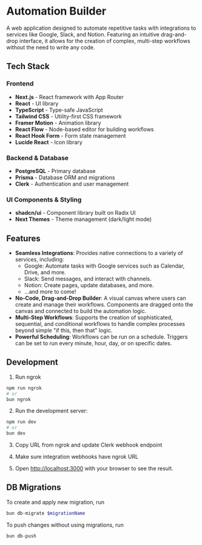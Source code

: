 # Automation Builder

A web application designed to automate repetitive tasks with integrations to services like Google, Slack, and Notion. Featuring an intuitive drag-and-drop interface, it allows for the creation of complex, multi-step workflows without the need to write any code.

## Tech Stack

### Frontend

- **Next.js** - React framework with App Router
- **React** - UI library
- **TypeScript** - Type-safe JavaScript
- **Tailwind CSS** - Utility-first CSS framework
- **Framer Motion** - Animation library
- **React Flow** - Node-based editor for building workflows
- **React Hook Form** - Form state management
- **Lucide React** - Icon library

### Backend & Database

- **PostgreSQL** - Primary database
- **Prisma** - Database ORM and migrations
- **Clerk** - Authentication and user management

### UI Components & Styling

- **shadcn/ui** - Component library built on Radix UI
- **Next Themes** - Theme management (dark/light mode)

## Features

- **Seamless Integrations**: Provides native connections to a variety of services, including:
  - Google: Automate tasks with Google services such as Calendar, Drive, and more.
  - Slack: Send messages, and interact with channels.
  - Notion: Create pages, update databases, and more.
  - ...and more to come!
- **No-Code, Drag-and-Drop Builder**: A visual canvas where users can create and manage their workflows. Components are dragged onto the canvas and connected to build the automation logic.
- **Multi-Step Workflows**: Supports the creation of sophisticated, sequential, and conditional workflows to handle complex processes beyond simple "if this, then that" logic.
- **Powerful Scheduling**: Workflows can be run on a schedule. Triggers can be set to run every minute, hour, day, or on specific dates.

## Development

1. Run ngrok

```bash
npm run ngrok
# or
bun ngrok
```

2. Run the development server:

```bash
npm run dev
# or
bun dev
```

3. Copy URL from ngrok and update Clerk webhook endpoint

4. Make sure integration webhooks have ngrok URL

5. Open [http://localhost:3000](http://localhost:3000) with your browser to see the result.

## DB Migrations

To create and apply new migration, run

```bash
bun db-migrate $migrationName
```

To push changes without using migrations, run

```bash
bun db-push
```
